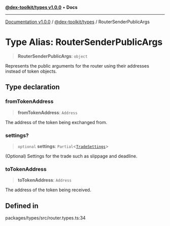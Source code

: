 [**@dex-toolkit/types v1.0.0**](../README.md) • **Docs**

***

[Documentation v1.0.0](../../../packages.md) / [@dex-toolkit/types](../README.md) / RouterSenderPublicArgs

# Type Alias: RouterSenderPublicArgs

> **RouterSenderPublicArgs**: `object`

Represents the public arguments for the router using their addresses instead of token objects.

## Type declaration

### fromTokenAddress

> **fromTokenAddress**: `Address`

The address of the token being exchanged from.

### settings?

> `optional` **settings**: `Partial`\<[`TradeSettings`](TradeSettings.md)\>

(Optional) Settings for the trade such as slippage and deadline.

### toTokenAddress

> **toTokenAddress**: `Address`

The address of the token being received.

## Defined in

packages/types/src/router.types.ts:34
